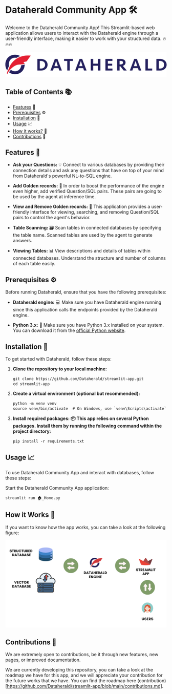 # Dataherald Community App 🛠️

Welcome to the Dataherald Community App! This Streamlit-based web application allows users to interact with the Dataherald engine through a user-friendly interface, making it easier to work with your structured data. 🔥🔥🔥

![Dataherald Logo](./images/dataherald.png)

## Table of Contents 📚

- [Features](#features) 🚀
- [Prerequisites](#prerequisites) ⚙️
- [Installation](#installation) 🚀
- [Usage](#usage) 📈
- [How it works?](#how) 🧐
- [Contributions](#contribution) 🤝


## Features 🚀

- **Ask your Questions:** 💡 Connect to various databases by providing their connection details and ask any questions that have on top of your mind from Dataherald's powerful NL-to-SQL engine.

- **Add Golden records:** 💎 In order to boost the performance of the engine even higher, add verified Question/SQL pairs. These pairs are going to be used by the agent at inference time.

- **View and Remove Golden records:** 📜 This application provides a user-friendly interface for viewing, searching, and removing Question/SQL pairs to control the agent's behavior.

- **Table Scanning:** 🗃️ Scan tables in connected databases by specifying the table name. Scanned tables are used by the agent to generate answers.

- **Viewing Tables:** 📊 View descriptions and details of tables within connected databases. Understand the structure and number of columns of each table easily.

## Prerequisites ⚙️

Before running Dataherald, ensure that you have the following prerequisites:

- **Dataherald engine:** 💻 Make sure you have Dataherald engine running since this application calls the endpoints provided by the Dataherald engine.

- **Python 3.x:** 🐍 Make sure you have Python 3.x installed on your system. You can download it from the [official Python website](https://www.python.org/downloads/).

## Installation 🚀

To get started with Dataherald, follow these steps:

1. **Clone the repository to your local machine:**

   ```shell
   git clone https://github.com/Dataherald/streamlit-app.git
   cd streamlit-app

2. **Create a virtual environment (optional but recommended):**

    ```shell
    python -m venv venv
    source venv/bin/activate  # On Windows, use `venv\Scripts\activate`
    ```

3. **Install required packages: 📦 This app relies on several Python packages. Install them by running the following command within the project directory:**

    ```shell
    pip install -r requirements.txt
    ```

## Usage 📈
To use Dataherald Community App and interact with databases, follow these steps:

Start the Dataherald Community App application:

``` shell
streamlit run 🏠_Home.py
```

## How it Works 🧐
If you want to know how the app works, you can take a look at the following figure:

![Architecture](./images/architecture.png)

## Contributions 🤝
We are extremely open to contributions, be it through new features, new pages, or improved documentation.

We are currently developing this repository, you can take a look at the roadmap we have for this app, and we will appreciate your contribution for the future works that we have. You can find the roadmap here (contribution)[https://github.com/Dataherald/streamlit-app/blob/main/contributions.md].